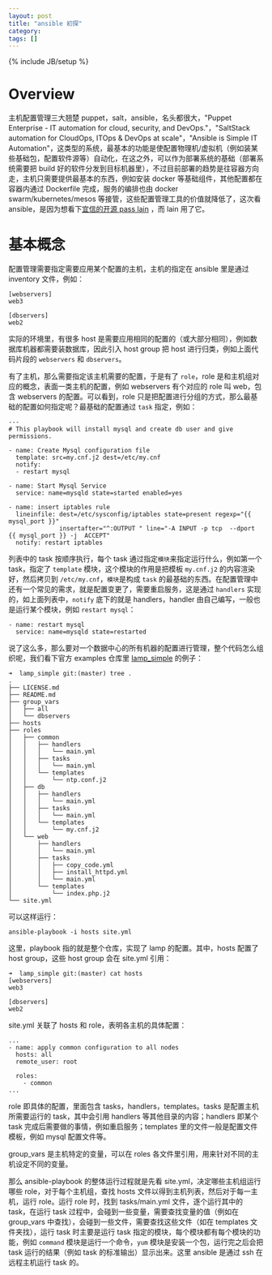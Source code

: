 ```yaml
---
layout: post
title: "ansible 初探"
category:
tags: []
---
```

{% include JB/setup %}

# Overview

主机配置管理三大翘楚 puppet，salt，ansible，名头都很大，"Puppet Enterprise - IT automation for cloud, security, and DevOps."，"SaltStack automation for CloudOps, ITOps & DevOps at scale"，"Ansible is Simple IT Automation"，这类型的系统，最基本的功能是使配置物理机/虚拟机（例如装某些基础包，配置软件源等）自动化，在这之外，可以作为部署系统的基础（部署系统需要把 build 好的软件分发到目标机器里），不过目前部署的趋势是往容器方向走，主机只需要提供最基本的东西，例如安装 docker 等基础组件，其他配置都在容器内通过 Dockerfile 完成，服务的编排也由 docker swarm/kubernetes/mesos 等接管，这些配置管理工具的价值就降低了，这次看 ansible，是因为想看下[宜信的开源 pass lain](https://github.com/laincloud/lain) ，而 lain 用了它。


# 基本概念

配置管理需要指定需要应用某个配置的主机，主机的指定在 ansible 里是通过 inventory 文件，例如：

```
[webservers]
web3

[dbservers]
web2
```

实际的环境里，有很多 host 是需要应用相同的配置的（或大部分相同），例如数据库机器都需要装数据库，因此引入 host group 把 host 进行归类，例如上面代码片段的 `webservers` 和 `dbservers`。

有了主机，那么需要指定该主机需要的配置，于是有了 `role`，role 是和主机组对应的概念，表面一类主机的配置，例如 webservers 有个对应的 role 叫 web，包含 webservers 的配置。可以看到，role 只是把配置进行分组的方式，那么最基础的配置如何指定呢？最基础的配置通过 `task` 指定，例如：

```
---
# This playbook will install mysql and create db user and give permissions.

- name: Create Mysql configuration file
  template: src=my.cnf.j2 dest=/etc/my.cnf
  notify:
  - restart mysql

- name: Start Mysql Service
  service: name=mysqld state=started enabled=yes

- name: insert iptables rule
  lineinfile: dest=/etc/sysconfig/iptables state=present regexp="{{ mysql_port }}"
              insertafter="^:OUTPUT " line="-A INPUT -p tcp  --dport {{ mysql_port }} -j  ACCEPT"
  notify: restart iptables
```

列表中的 task 按顺序执行，每个 task 通过指定`模块`来指定运行什么，例如第一个 task，指定了 `template` 模块，这个模块的作用是把模板 `my.cnf.j2` 的内容渲染好，然后拷贝到 `/etc/my.cnf`，`模块`是构成 `task` 的最基础的东西。在配置管理中还有一个常见的需求，就是配置变更了，需要重启服务，这是通过 `handlers` 实现的，如上面列表中，`notify` 底下的就是 handlers，handler 由自己编写，一般也是运行某个模块，例如 `restart mysql`：

```
- name: restart mysql
  service: name=mysqld state=restarted
```

说了这么多，那么要对一个数据中心的所有机器的配置进行管理，整个代码怎么组织呢，我们看下官方 examples 仓库里 [lamp_simple](https://github.com/ansible/ansible-examples/blob/master/lamp_simple/README.md) 的例子：

```
➜  lamp_simple git:(master) tree .
.
├── LICENSE.md
├── README.md
├── group_vars
│   ├── all
│   └── dbservers
├── hosts
├── roles
│   ├── common
│   │   ├── handlers
│   │   │   └── main.yml
│   │   ├── tasks
│   │   │   └── main.yml
│   │   └── templates
│   │       └── ntp.conf.j2
│   ├── db
│   │   ├── handlers
│   │   │   └── main.yml
│   │   ├── tasks
│   │   │   └── main.yml
│   │   └── templates
│   │       └── my.cnf.j2
│   └── web
│       ├── handlers
│       │   └── main.yml
│       ├── tasks
│       │   ├── copy_code.yml
│       │   ├── install_httpd.yml
│       │   └── main.yml
│       └── templates
│           └── index.php.j2
└── site.yml
```

可以这样运行：

```
ansible-playbook -i hosts site.yml
```

这里，playbook 指的就是整个仓库，实现了 lamp 的配置。其中，hosts 配置了 host group，这些 host group 会在 site.yml 引用：

```
➜  lamp_simple git:(master) cat hosts
[webservers]
web3

[dbservers]
web2
```

site.yml 关联了 hosts 和 role，表明各主机的具体配置：

```
...
- name: apply common configuration to all nodes
  hosts: all
  remote_user: root

  roles:
    - common
...
```

role 即具体的配置，里面包含 tasks，handlers，templates。tasks 是配置主机所需要运行的 task，其中会引用 handlers 等其他目录的内容；handlers 即某个 task 完成后需要做的事情，例如重启服务；templates 里的文件一般是配置文件模板，例如 mysql 配置文件等。

group_vars 是主机特定的变量，可以在 roles 各文件里引用，用来针对不同的主机设定不同的变量。

那么 ansible-playbook 的整体运行过程就是先看 site.yml，决定哪些主机组运行哪些 role，对于每个主机组，查找 hosts 文件以得到主机列表，然后对于每一主机，运行 role。运行 role 时，找到 tasks/main.yml 文件，逐个运行其中的 task，在运行 task 过程中，会碰到一些变量，需要查找变量的值（例如在 group_vars 中查找），会碰到一些文件，需要查找这些文件（如在 templates 文件夹找），运行 task 时主要是运行 task 指定的模块，每个模块都有每个模块的功能，例如 `command` 模块是运行一个命令，`yum` 模块是安装一个包，运行完之后会把 task 运行的结果（例如 task 的标准输出）显示出来。这里 ansible 是通过 ssh 在远程主机运行 task 的。
